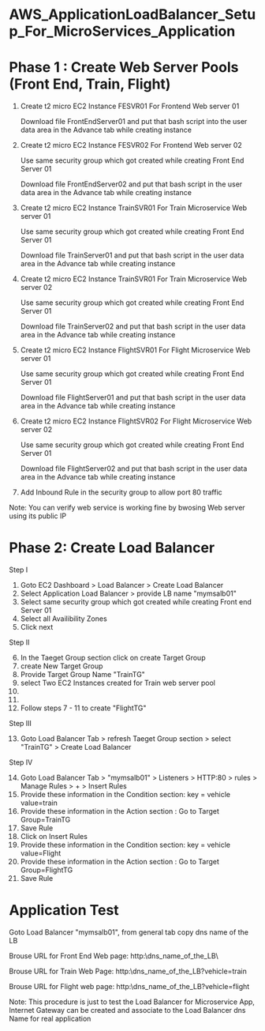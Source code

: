 # AWS_ApplicationLoadBalancer_Setup_For_MicroServices_Application

# Phase 1 : Create Web Server Pools (Front End, Train, Flight)

1) Create t2 micro EC2 Instance FESVR01 For Frontend Web server 01

   Download file FrontEndServer01 and put that bash script into the user data area in the Advance tab while creating instance

2) Create t2 micro EC2 Instance FESVR02 For Frontend Web server 02

   Use same security group which got created while creating Front End Server 01

   Download file FrontEndServer02 and put that bash script in the user data area in the Advance tab while creating instance

3) Create t2 micro EC2 Instance TrainSVR01 For Train Microservice Web server 01

   Use same security group which got created while creating Front End Server 01

   Download file TrainServer01 and put that bash script in the user data area in the Advance tab while creating instance

4) Create t2 micro EC2 Instance TrainSVR01 For Train Microservice Web server 02

   Use same security group which got created while creating Front End Server 01

   Download file TrainServer02 and put that bash script in the user data area in the Advance tab while creating instance

5) Create t2 micro EC2 Instance FlightSVR01 For Flight Microservice Web server 01

   Use same security group which got created while creating Front End Server 01

   Download file FlightServer01 and put that bash script in the user data area in the Advance tab while creating instance

6) Create t2 micro EC2 Instance FlightSVR02 For Flight Microservice Web server 02

   Use same security group which got created while creating Front End Server 01

   Download file FlightServer02 and put that bash script in the user data area in the Advance tab while creating instance

7) Add Inbound Rule in the security group to allow port 80 traffic


Note: You can verify web service is working fine by bwosing Web server using its public IP


# Phase 2: Create Load Balancer

Step I
1) Goto EC2 Dashboard > Load Balancer > Create Load Balancer
2) Select Application Load Balancer > provide LB name "mymsalb01"
3) Select same security group which got created while creating Front end Server 01
4) Select all Availibility Zones
5) Click next

Step II

6) In the Taeget Group section click on create Target Group
7) create New Target Group
8) Provide Target Group Name "TrainTG" 
9) select Two EC2 Instances created for Train web server pool
10)
11) 
12) Follow steps 7 - 11 to create "FlightTG"

Step III

13) Goto Load Balancer Tab > refresh Taeget Group section > select "TrainTG" > Create Load Balancer


Step IV

14) Goto Load Balancer Tab > "mymsalb01" > Listeners > HTTP:80 > rules > Manage Rules > + > Insert Rules
15) Provide these information in the Condition section: key = vehicle value=train
16) Provide these information in the Action section : Go to Target Group=TrainTG
17) Save Rule
18) Click on Insert Rules
19) Provide these information in the Condition section: key = vehicle value=Flight
20) Provide these information in the Action section : Go to Target Group=FlightTG
21) Save Rule

# Application Test

Goto Load Balancer "mymsalb01", from general tab copy dns name of the LB

Brouse URL for Front End Web page: http:\\dns_name_of_the_LB\
   
Brouse URL for Train Web Page: http:\dns_name_of_the_LB\?vehicle=train
   
Brouse URL for Flight web page: http:\dns_name_of_the_LB\?vehicle=flight


Note: This procedure is just to test the Load Balancer for Microservice App, Internet Gateway can be created and associate to the Load Balancer dns Name for real application
